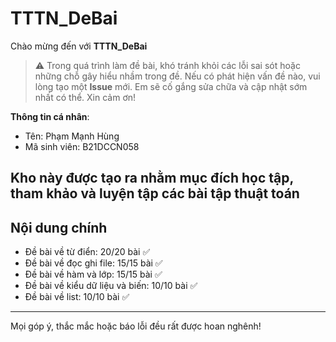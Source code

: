 # TTTN_DeBai

Chào mừng đến với **TTTN_DeBai**

> ⚠️ Trong quá trình làm đề bài, khó tránh khỏi các lỗi sai sót hoặc những chỗ gây hiểu nhầm trong đề. Nếu có phát hiện vấn đề nào, vui lòng tạo một **Issue** mới. Em sẽ cố gắng sửa chữa và cập nhật sớm nhất có thể. Xin cảm ơn!

**Thông tin cá nhân**:  
- Tên: Phạm Mạnh Hùng  
- Mã sinh viên: B21DCCN058  

Kho này được tạo ra nhằm mục đích **học tập, tham khảo và luyện tập** các bài tập thuật toán
---

## Nội dung chính
- Đề bài về từ điển: 20/20 bài ✅
- Đề bài về đọc ghi file: 15/15 bài ✅
- Đề bài về hàm và lớp: 15/15 bài ✅
- Đề bài về kiểu dữ liệu và biến: 10/10 bài ✅
- Đề bài về list: 10/10 bài ✅
---

Mọi góp ý, thắc mắc hoặc báo lỗi đều rất được hoan nghênh!
